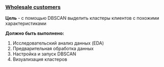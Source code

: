 ### [Wholesale customers](https://www.kaggle.com/datasets/binovi/wholesale-customers-data-set/data)

__Цель__ - с помощью DBSCAN выделить кластеры клиентов с похожими характеристиками

__Должно быть выполнено:__
1) Исследовательский анализ данных (EDA)
2) Предварительная обработка данных
3) Настройка и запуск DBSCAN
4) Визуализация кластеров
